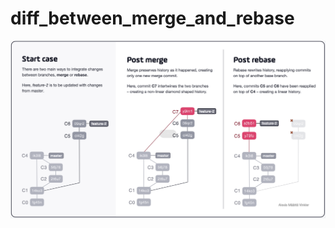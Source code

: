 # diff_between_merge_and_rebase


![](../attachments/img/diff_between_merge_and_rebase-20220708151922.png)